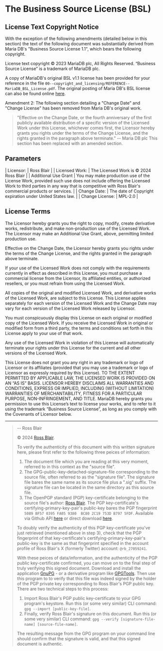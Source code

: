 # The Business Source License \(BSL\)

## License Text Copyright Notice

With the exception of the following amendments \(detailed below in this section\) the text of the following document was substantially derived from Maria DB's "Business Source License 1.1", which bears the following copyright.

License text copyright © 2023 MariaDB plc, All Rights Reserved. “Business Source License” is a trademark of MariaDB plc.

A copy of MariaDB's original BSL v1.1 license has been provided for your reference in the file `00--copyright_and_licensing/REFERENCE--MariaDB_BSL_License.pdf`.  The original posting of Maria DB's BSL license can also be found online [here](https://mariadb.com/bsl11/).

Amendment 2: The following section detailing a "Change Date" and "Change License" has been removed from Maria DB's original work.
> "Effective on the Change Date, or the fourth anniversary of the first publicly available distribution of a specific version of the Licensed Work under this License, whichever comes first, the Licensor hereby grants you rights under the terms of the Change License, and the rights granted in the paragraph above terminate." -- Maria DB plc
This section has been replaced with an amended section.


## Parameters

| Licensor: | Ross Blair |
| Licensed Work: | The Licensed Work is © 2024 Ross Blair |
| Additional Use Grant | You may make production use of the License Work, provided such use does not include offering the Licensed Work to third parties in any way that is competitive with Ross Blair's commercial products or services. |
| Change Date: | The date of Copyright expiration under United States law. |
| Change License: | MPL-2.0 |


## License Terms

The Licensor hereby grants you the right to copy, modify, create derivative works, redistribute, and make non-production use of the Licensed Work. The Licensor may make an Additional Use Grant, above, permitting limited production use.

Effective on the Change Date, the Licensor hereby grants you rights under the terms of the Change License, and the rights granted in the paragraph above terminate.

If your use of the Licensed Work does not comply with the requirements currently in effect as described in this License, you must purchase a commercial license from the Licensor, its affiliated entities, or authorized resellers, or you must refrain from using the Licensed Work.

All copies of the original and modified Licensed Work, and derivative works of the Licensed Work, are subject to this License. This License applies separately for each version of the Licensed Work and the Change Date may vary for each version of the Licensed Work released by Licensor.

You must conspicuously display this License on each original or modified copy of the Licensed Work. If you receive the Licensed Work in original or modified form from a third party, the terms and conditions set forth in this License apply to your use of that work.

Any use of the Licensed Work in violation of this License will automatically terminate your rights under this License for the current and all other versions of the Licensed Work.

This License does not grant you any right in any trademark or logo of Licensor or its affiliates (provided that you may use a trademark or logo of Licensor as expressly required by this License).  TO THE EXTENT PERMITTED BY APPLICABLE LAW, THE LICENSED WORK IS PROVIDED ON AN “AS IS” BASIS. LICENSOR HEREBY DISCLAIMS ALL WARRANTIES AND CONDITIONS, EXPRESS OR IMPLIED, INCLUDING (WITHOUT LIMITATION) WARRANTIES OF MERCHANTABILITY, FITNESS FOR A PARTICULAR PURPOSE, NON-INFRINGEMENT, AND TITLE.  MariaDB hereby grants you permission to use this License’s text to license your works, and to refer to it using the trademark “Business Source License”, as long as you comply with the Covenants of Licensor below.


---
> -- Ross Blair
> 
> © 2024 [Ross Blair](https://github.com/ross-blair-27059241).
> 
> To verify the authenticity of this document with this written signature here, please first refer to the following three peices of information:
>
>   1. The document file which you are reading at this very moment, referred to in this context as the "source file".
>   2. The GPG-public-key-detached-signature-file corresponding to the source file, often referred to as the "signature file".  The signature file bares the same name as its source file plus a ".sig" suffix.  The signature file can be located in the same directory as this source file.
>   3. The OpenPGP standard \(PGP\) key-certificate belonging to the source file's author: [Ross Blair](https://github.com/ross-blair-27059241).  The PGP key-certificate's certifying-primary-key-pair's public-key bares the PGP fingerprint `5089 BF57 0395 FA05 9380  BC80 2C19 753D B797 5FDF`.  Available via Github API [here](https://api.github.com/users/ross-blair-27059241/gpg_keys) or direct download [here](https://github.com/ross-blair-27059241/ross-blair-27059241).
>
> To doubly verify the authenticity of this PGP key-certificate you've just retrieved \(mentioned above in step 3\), check that the PGP fingerprint of that key-certificate's certifying-primary-key-pair's public-key is the same as that fingerprint specified in the account profile of Ross Blair's X \(formerly Twitter\) account: `@rb_27059241`.
>
> With these peices of data/information, and the authenticity of the PGP public key-certificate confirmed, you can move on to the final step of truly verifying this signed document. Download and install the application [GnuPG](https://gnupg.org/index.html) - or a derivative program like [GPGTools](https://gpgtools.org). Then use this program to to verify that this file was indeed signed by the holder of the PGP private key corresponding to Ross Blair's PGP public key.  There are two technical steps to this process:
>   1. Import Ross Blair's PGP public key-certificate to your GPG program's keystore.  Run this \(or some very similar\) CLI command: `gpg --import [public-key-file]`.
>   2. Finally, verify Ross Blair's signature on this document. Run this \(or some very similar\) CLI command: `gpg --verify [signature-file-name] [source-file-name]`.
>
> The resulting message from the GPG program on your command line should confirm that the signature is valid, and that this signed document is authentic.
> 